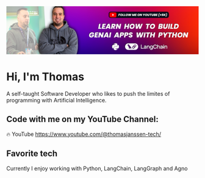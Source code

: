 <img src="header.png">

<h1>Hi, I'm Thomas</h1>

A self-taught Software Developer who likes to push the limites of programming with Artificial Intelligence.

<h2>Code with me on my YouTube Channel:</h2>

🔥 YouTube https://www.youtube.com/@thomasjanssen-tech/


<h2>Favorite tech</h2>
Currently I enjoy working with Python, LangChain, LangGraph and Agno
